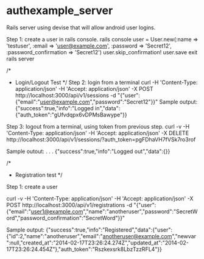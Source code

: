 authexample_server
==================

Rails server using devise that will allow android user logins.

Step 1: create a user in rails console.
rails console
user = User.new(:name => 'testuser', :email => 'user@example.com', :password => 'Secret12', :password_confirmation => 'Secret12')
user.skip_confirmation!
user.save
exit
rails server

/*
 * Login/Logout Test
 */
Step 2: login from a terminal
curl -H 'Content-Type: application/json' -H 'Accept: application/json' -X POST http://localhost:3000/api/v1/sessions -d "{\"user\":{\"email\":\"user@example.com\",\"password\":\"Secret12\"}}"
Sample output:
{"success":true,"info":"Logged in","data":{"auth_token":"gUfvdqpx6vDPMsBawype"}}

Step 3: logout from a terminal, using token from previous step.
curl -v -H 'Content-Type: application/json' -H 'Accept: application/json' -X DELETE http://localhost:3000/api/v1/sessions/\?auth_token\=pgFDhaVH7fVSk7ro3rof 

Sample outout:
.
.
.
{"success":true,"info":"Logged out","data":{}}


/*
 * Registration test
 */

Step 1: create a user

curl -v -H 'Content-Type: application/json' -H 'Accept: application/json' -X POST http://localhost:3000/api/v1/registrations -d "{\"user\":{\"email\":\"user1@example.com\",\"name\":\"anotheruser\",\"password\":\"SecretWord\",\"password_confirmation\":\"SecretWord\"}}"

Sample output: 
{"success":true,"info":"Registered","data":{"user":{"id":2,"name":"anotheruser","email":"anotheruser@example.com","newvar":null,"created_at":"2014-02-17T23:26:24.274Z","updated_at":"2014-02-17T23:26:24.454Z"},"auth_token":"Rszkexsrk8LbzTzzRFL4"}}


